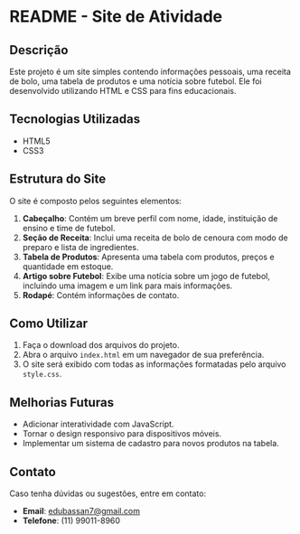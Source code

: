 # README - Site de Atividade

## Descrição
Este projeto é um site simples contendo informações pessoais, uma receita de bolo, uma tabela de produtos e uma notícia sobre futebol. Ele foi desenvolvido utilizando HTML e CSS para fins educacionais.

## Tecnologias Utilizadas
- HTML5
- CSS3

## Estrutura do Site
O site é composto pelos seguintes elementos:
1. **Cabeçalho**: Contém um breve perfil com nome, idade, instituição de ensino e time de futebol.
2. **Seção de Receita**: Inclui uma receita de bolo de cenoura com modo de preparo e lista de ingredientes.
3. **Tabela de Produtos**: Apresenta uma tabela com produtos, preços e quantidade em estoque.
4. **Artigo sobre Futebol**: Exibe uma notícia sobre um jogo de futebol, incluindo uma imagem e um link para mais informações.
5. **Rodapé**: Contém informações de contato.

## Como Utilizar
1. Faça o download dos arquivos do projeto.
2. Abra o arquivo `index.html` em um navegador de sua preferência.
3. O site será exibido com todas as informações formatadas pelo arquivo `style.css`.

## Melhorias Futuras
- Adicionar interatividade com JavaScript.
- Tornar o design responsivo para dispositivos móveis.
- Implementar um sistema de cadastro para novos produtos na tabela.

## Contato
Caso tenha dúvidas ou sugestões, entre em contato:
- **Email**: edubassan7@gmail.com
- **Telefone**: (11) 99011-8960


